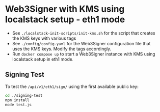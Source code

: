 # Web3Signer with KMS using localstack setup - eth1 mode

- See `./localstack-init-scripts/init-kms.sh` for the script that creates the KMS keys with various tags
- See `./config/config.yaml` for the Web3Signer configuration file that uses the KMS keys. Modify the tags accordingly. 
- Run `docker compose up` to start a Web3Signer instance with KMS using localstack setup in eth1 mode.

## Signing Test

To test the `/api/v1/eth1/sign/` using the first available public key:

```sh
cd ./signing-test
npm install
node test.js
```
